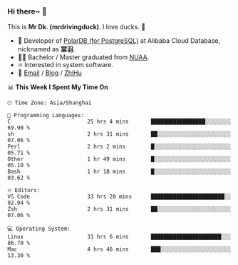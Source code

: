 ### Hi there~ 🫡

This is **Mr Dk. (mrdrivingduck)**. I love ducks. 🦆

- 🍊 Developer of [PolarDB (for PostgreSQL)](https://github.com/ApsaraDB/PolarDB-for-PostgreSQL) at Alibaba Cloud Database, nicknamed as **棠羽**.
- 👨‍🎓 Bachelor / Master graduated from [NUAA](https://en.wikipedia.org/wiki/Nanjing_University_of_Aeronautics_and_Astronautics).
- 🔥 Interested in system software.
- 🔗 [Email](mailto:mrdrivingduck@gmail.com) / [Blog](https://mrdrivingduck.github.io/blog/) / [ZhiHu](https://www.zhihu.com/people/zhang-jing-tang-78)

<!--START_SECTION:waka-->
📊 **This Week I Spent My Time On** 

```text
🕑︎ Time Zone: Asia/Shanghai

💬 Programming Languages: 
C                        25 hrs 4 mins       █████████████████░░░░░░░░   69.90 % 
sh                       2 hrs 31 mins       ██░░░░░░░░░░░░░░░░░░░░░░░   07.06 % 
Perl                     2 hrs 2 mins        █░░░░░░░░░░░░░░░░░░░░░░░░   05.71 % 
Other                    1 hr 49 mins        █░░░░░░░░░░░░░░░░░░░░░░░░   05.10 % 
Bash                     1 hr 18 mins        █░░░░░░░░░░░░░░░░░░░░░░░░   03.62 % 

🔥 Editors: 
VS Code                  33 hrs 20 mins      ███████████████████████░░   92.94 % 
Zsh                      2 hrs 31 mins       ██░░░░░░░░░░░░░░░░░░░░░░░   07.06 % 

💻 Operating System: 
Linux                    31 hrs 6 mins       ██████████████████████░░░   86.70 % 
Mac                      4 hrs 46 mins       ███░░░░░░░░░░░░░░░░░░░░░░   13.30 % 
```


<!--END_SECTION:waka-->

<!-- ![Mr Dk.'s GitHub Stats](https://github-readme-stats.vercel.app/api?username=mrdrivingduck&count_private&show_icons=true&theme=buefy) -->

<!-- ![Most Used Languages](https://github-readme-stats.vercel.app/api/top-langs/?username=mrdrivingduck&exclude_repo=mips32-CPU,snort-tcp-socket&theme=buefy&layout=compact&langs_count=10) -->


<!--
**mrdrivingduck/mrdrivingduck** is a ✨ _special_ ✨ repository because its `README.md` (this file) appears on your GitHub profile.

Here are some ideas to get you started:

- 🔭 I’m currently working on ...
- 🌱 I’m currently learning ...
- 👯 I’m looking to collaborate on ...
- 🤔 I’m looking for help with ...
- 💬 Ask me about ...
- 📫 How to reach me: ...
- 😄 Pronouns: ...
- ⚡ Fun fact: ...
-->
